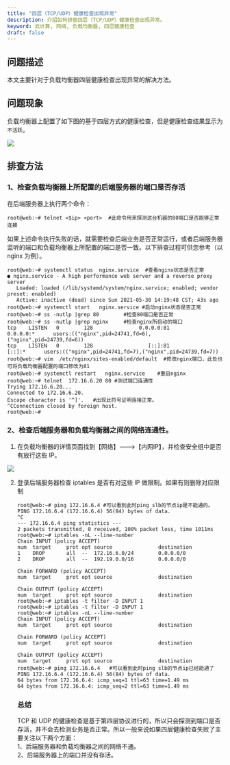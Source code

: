 ```yaml
---
title: "四层（TCP/UDP）健康检查出现异常"
description: 介绍如何排查四层（TCP/UDP）健康检查出现异常。
keyword: 云计算, 网络, 负载均衡器, 四层健康检查
draft: false
---
```


## 问题描述

本文主要针对于负载均衡器四层健康检查出现异常的解决方法。

## 问题现象

负载均衡器上配置了如下图的基于四层方式的健康检查，但是健康检查结果显示为`不活跃`。

![](../../_images/tcp_check_faild.png)

## 排查方法

### 1、检查负载均衡器上所配置的后端服务器的端口是否存活

在后端服务器上执行两个命令：

```
root@web:~# telnet <$ip> <port>  #此命令用来探测这台机器的80端口是否能够正常连接
```

如果上述命令执行失败的话，就需要检查后端业务是否正常运行，或者后端服务器监听的端口和负载均衡器上所配置的端口是否一致。以下排查过程可供您参考（以 nginx 为例）。

```
root@web:~# systemctl status  nginx.service  #查看nginx状态是否正常
● nginx.service - A high performance web server and a reverse proxy server
   Loaded: loaded (/lib/systemd/system/nginx.service; enabled; vendor preset: enabled)
   Active: inactive (dead) since Sun 2021-05-30 14:19:48 CST; 43s ago
root@web:~# systemctl start   nginx.service #启动nginx状态是否正常
root@web:~# ss -nutlp |grep 80        #检查80端口是否正常
root@web:~# ss -nutlp |grep nginx     #检查nginx所启动的端口
tcp    LISTEN   0        128               0.0.0.0:81             0.0.0.0:*      users:(("nginx",pid=24741,fd=6),("nginx",pid=24739,fd=6))                      
tcp    LISTEN   0        128                  [::]:81                [::]:*      users:(("nginx",pid=24741,fd=7),("nginx",pid=24739,fd=7))                      
root@web:~# vim  /etc/nginx/sites-enabled/default  #修改nginx端口，此处也可将负载均衡器配置的端口修改为81
root@web:~# systemctl restart   nginx.service    #重启nginx                 
root@web:~# telnet  172.16.6.20 80 #测试端口连通性
Trying 172.16.6.20...
Connected to 172.16.6.20.
Escape character is '^]'.   #出现此符号证明连接正常。
^CConnection closed by foreign host.
root@web:~#
```

### 2、检查后端服务器和负载均衡器之间的网络连通性。

1. 在负载均衡器的详情页面找到【网络】--->【内网IP】，并检查安全组中是否有放行这些 IP。

![](../../_images/slb_node_ip.png)

2. 登录后端服务器检查 iptables 是否有对这些 IP 做限制。如果有则删除对应限制

   ```
   root@web:~# ping 172.16.6.4 #可以看到此时ping slb的节点ip是不能通的。
   PING 172.16.6.4 (172.16.6.4) 56(84) bytes of data.
   ^C
   --- 172.16.6.4 ping statistics ---
   2 packets transmitted, 0 received, 100% packet loss, time 1011ms
   root@web:~# iptables -nL --line-number
   Chain INPUT (policy ACCEPT)
   num  target     prot opt source               destination         
   1    DROP       all  --  172.16.6.0/24        0.0.0.0/0           
   2    DROP       all  --  192.19.0.0/16        0.0.0.0/0           
   
   Chain FORWARD (policy ACCEPT)
   num  target     prot opt source               destination         
   
   Chain OUTPUT (policy ACCEPT)
   num  target     prot opt source               destination         
   root@web:~# iptables -t filter -D INPUT 1
   root@web:~# iptables -t filter -D INPUT 1
   root@web:~# iptables -nL --line-number
   Chain INPUT (policy ACCEPT)
   num  target     prot opt source               destination         
   
   Chain FORWARD (policy ACCEPT)
   num  target     prot opt source               destination         
   
   Chain OUTPUT (policy ACCEPT)
   num  target     prot opt source               destination  
   root@web:~# ping 172.16.6.4   #可以看到此时ping slb的节点ip已经能通了
   PING 172.16.6.4 (172.16.6.4) 56(84) bytes of data.
   64 bytes from 172.16.6.4: icmp_seq=1 ttl=63 time=1.49 ms
   64 bytes from 172.16.6.4: icmp_seq=2 ttl=63 time=1.49 ms
   
   ```

   ### 总结

   TCP 和 UDP 的健康检查是基于第四层协议进行的，所以只会探测到端口是否存活，并不会去检测业务是否正常。所以一般来说如果四层健康检查失败了主要关注以下两个方面：  
   1、后端服务器和负载均衡器之间的网络不通。  
   2、后端服务器上的端口并没有存活。